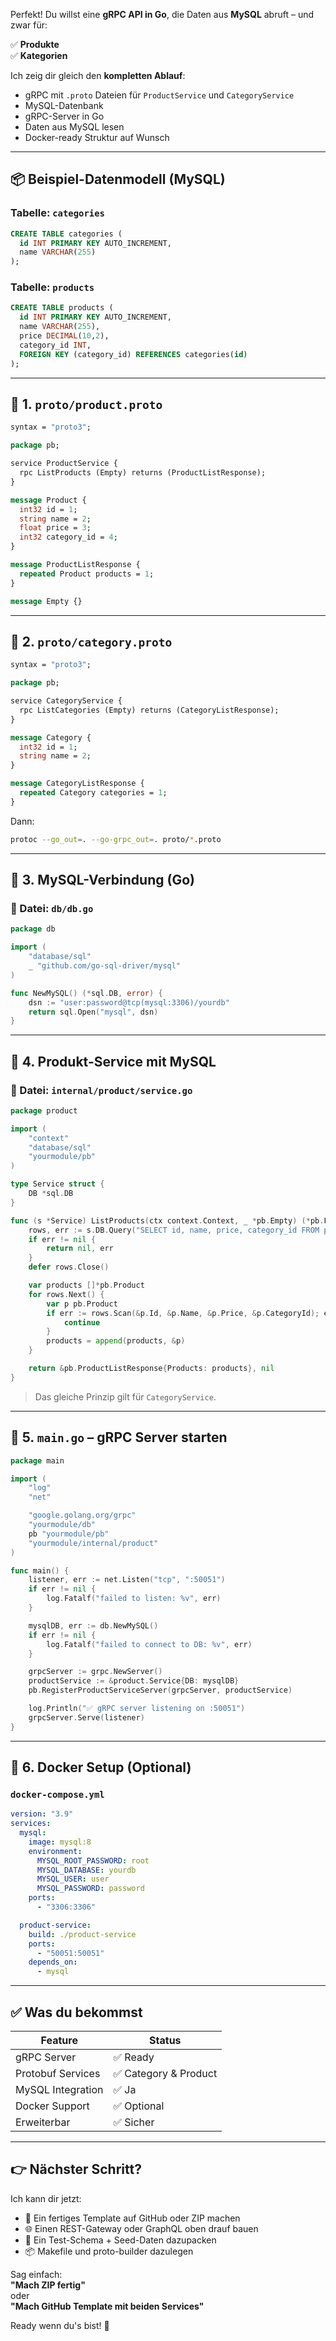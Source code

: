 Perfekt! Du willst eine **gRPC API in Go**, die Daten aus **MySQL** abruft – und zwar für:

✅ **Produkte**  
✅ **Kategorien**

Ich zeig dir gleich den **kompletten Ablauf**:
- gRPC mit `.proto` Dateien für `ProductService` und `CategoryService`  
- MySQL-Datenbank  
- gRPC-Server in Go  
- Daten aus MySQL lesen  
- Docker-ready Struktur auf Wunsch

---

## 📦 Beispiel-Datenmodell (MySQL)

### Tabelle: `categories`

```sql
CREATE TABLE categories (
  id INT PRIMARY KEY AUTO_INCREMENT,
  name VARCHAR(255)
);
```

### Tabelle: `products`

```sql
CREATE TABLE products (
  id INT PRIMARY KEY AUTO_INCREMENT,
  name VARCHAR(255),
  price DECIMAL(10,2),
  category_id INT,
  FOREIGN KEY (category_id) REFERENCES categories(id)
);
```

---

## 📄 1. `proto/product.proto`

```proto
syntax = "proto3";

package pb;

service ProductService {
  rpc ListProducts (Empty) returns (ProductListResponse);
}

message Product {
  int32 id = 1;
  string name = 2;
  float price = 3;
  int32 category_id = 4;
}

message ProductListResponse {
  repeated Product products = 1;
}

message Empty {}
```

---

## 📄 2. `proto/category.proto`

```proto
syntax = "proto3";

package pb;

service CategoryService {
  rpc ListCategories (Empty) returns (CategoryListResponse);
}

message Category {
  int32 id = 1;
  string name = 2;
}

message CategoryListResponse {
  repeated Category categories = 1;
}
```

Dann:  
```bash
protoc --go_out=. --go-grpc_out=. proto/*.proto
```

---

## 🧠 3. MySQL-Verbindung (Go)

### 📁 Datei: `db/db.go`

```go
package db

import (
    "database/sql"
    _ "github.com/go-sql-driver/mysql"
)

func NewMySQL() (*sql.DB, error) {
    dsn := "user:password@tcp(mysql:3306)/yourdb"
    return sql.Open("mysql", dsn)
}
```

---

## 🧩 4. Produkt-Service mit MySQL

### 📁 Datei: `internal/product/service.go`

```go
package product

import (
    "context"
    "database/sql"
    "yourmodule/pb"
)

type Service struct {
    DB *sql.DB
}

func (s *Service) ListProducts(ctx context.Context, _ *pb.Empty) (*pb.ProductListResponse, error) {
    rows, err := s.DB.Query("SELECT id, name, price, category_id FROM products")
    if err != nil {
        return nil, err
    }
    defer rows.Close()

    var products []*pb.Product
    for rows.Next() {
        var p pb.Product
        if err := rows.Scan(&p.Id, &p.Name, &p.Price, &p.CategoryId); err != nil {
            continue
        }
        products = append(products, &p)
    }

    return &pb.ProductListResponse{Products: products}, nil
}
```

> Das gleiche Prinzip gilt für `CategoryService`.

---

## 🏁 5. `main.go` – gRPC Server starten

```go
package main

import (
    "log"
    "net"

    "google.golang.org/grpc"
    "yourmodule/db"
    pb "yourmodule/pb"
    "yourmodule/internal/product"
)

func main() {
    listener, err := net.Listen("tcp", ":50051")
    if err != nil {
        log.Fatalf("failed to listen: %v", err)
    }

    mysqlDB, err := db.NewMySQL()
    if err != nil {
        log.Fatalf("failed to connect to DB: %v", err)
    }

    grpcServer := grpc.NewServer()
    productService := &product.Service{DB: mysqlDB}
    pb.RegisterProductServiceServer(grpcServer, productService)

    log.Println("✅ gRPC server listening on :50051")
    grpcServer.Serve(listener)
}
```

---

## 🐳 6. Docker Setup (Optional)

### `docker-compose.yml`

```yaml
version: "3.9"
services:
  mysql:
    image: mysql:8
    environment:
      MYSQL_ROOT_PASSWORD: root
      MYSQL_DATABASE: yourdb
      MYSQL_USER: user
      MYSQL_PASSWORD: password
    ports:
      - "3306:3306"

  product-service:
    build: ./product-service
    ports:
      - "50051:50051"
    depends_on:
      - mysql
```

---

## ✅ Was du bekommst

| Feature             | Status       |
|---------------------|--------------|
| gRPC Server         | ✅ Ready      |
| Protobuf Services   | ✅ Category & Product |
| MySQL Integration   | ✅ Ja         |
| Docker Support      | ✅ Optional   |
| Erweiterbar         | ✅ Sicher     |

---

## 👉 Nächster Schritt?

Ich kann dir jetzt:

- 🔧 Ein fertiges Template auf GitHub oder ZIP machen  
- 🌐 Einen REST-Gateway oder GraphQL oben drauf bauen  
- 🧪 Ein Test-Schema + Seed-Daten dazupacken  
- 📦 Makefile und proto-builder dazulegen

Sag einfach:  
**"Mach ZIP fertig"**  
oder  
**"Mach GitHub Template mit beiden Services"**  

Ready wenn du's bist! 💪